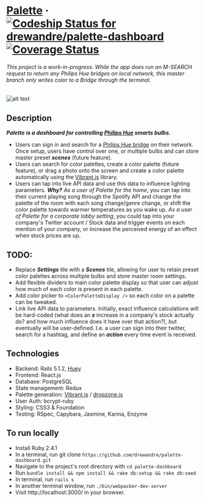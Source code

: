 # [Palette](https://palette-dashboard.herokuapp.com/) &middot; [ ![Codeship Status for drewandre/palette-dashboard](https://app.codeship.com/projects/1558e670-aa28-0135-20c8-36aeb956401e/status?branch=master)](https://app.codeship.com/projects/256469) [![Coverage Status](https://coveralls.io/repos/github/drewandre/palette-dashboard/badge.svg?branch=master)](https://coveralls.io/github/drewandre/palette-dashboard?branch=master)

###### This project is a work-in-progress. While the app does run an M-SEARCH request to return any Philips Hue bridges on local network, this master branch only writes color to a Bridge through the terminal.

![alt text](https://github.com/drewandre/palette/blob/master/public/palette.png)

## Description
***Palette is a dashboard for controlling <a href='http://www2.meethue.com/en-us'>Philips Hue</a> smarts bulbs.***
- Users can sign in and search for a <a href='http://www2.meethue.com/en-us/p/hue-bridge/046677458478'>Philips Hue bridge</a> on their network. Once setup, users have control over one, or multiple bulbs and can store master preset ***scenes*** (future feature).
- Users can search for color palettes, create a color palette (future feature), or drag a photo onto the screen and create a color palette automatically using the <a href='https://jariz.github.io/vibrant.js/'>Vibrant.js</a> library.
- Users can tap into live API data and use this data to influence lighting parameters. ***Why?*** *As a user of Palette for the home*, you can tap into their current playing song through the Spotify API and change the palette of the room with each song change/genre change, or shift the color palette towards warmer temperatures as you wake up. *As a user of Palette for a corporate lobby setting*, you could tap into your company's Twitter account / Stock data and trigger events on each mention of your company, or increase the perceived energy of an effect when stock prices are up.


## TODO:
- Replace ***Settings*** tile with a ***Scenes*** tile, allowing for user to retain preset color palettes across multiple bulbs and store master room settings.
- Add flexible dividers to main color palette display so that user can adjust how much of each color is present in each palette.
- Add color picker to `<ColorPaletteDisplay />` so each color on a palette can be tweaked.
- Link live API data to parameters. Initially, exact influence calculations will be hard-coded (what does an ***x*** increase in a company's stock actually do? and how much influence does it have over that action?), but eventually will be user-defined. I.e. a user can sign into their twitter, search for a hashtag, and define an ***action*** every time event is received.

## Technologies
* Backend: Rails 5.1.2, <a href='https://github.com/tfreedman/huey'>Huey</a>
* Frontend: React.js
* Database: PostgreSQL
* State management: Redux
* Palette generation: <a href='https://jariz.github.io/vibrant.js/'>Vibrant.js</a> / <a href='http://www.dropzonejs.com/'>dropzone.js</a>
* User Auth: bcrypt-ruby 
* Styling: CSS3 & Foundation
* Testing: RSpec, Capybara, Jasmine, Karma, Enzyme

## To run locally
* Install Ruby.2.4.1
* In a terminal, run git clone `https://github.com/drewandre/palette-dashboard.git`
* Navigate to the project's root directory with `cd palette-dashboard`
* Run `bundle install && npm install && rake db:setup && rake db:seed`
* In terminal, run `rails s`
* In another terminal window, run `./bin/webpacker-dev-server`
* Visit http://localhost:3000/ in your browser.
